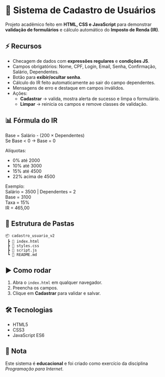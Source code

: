 # 📝 Sistema de Cadastro de Usuários

Projeto acadêmico feito em **HTML, CSS e JavaScript** para demonstrar **validação de formulários** e cálculo automático do **Imposto de Renda (IR)**.

## ⚡ Recursos

- Checagem de dados com **expressões regulares** e **condições JS**.  
- Campos obrigatórios: Nome, CPF, Login, Email, Senha, Confirmação, Salário, Dependentes.  
- Botão para **exibir/ocultar senha**.  
- Cálculo do IR feito automaticamente ao sair do campo dependentes.  
- Mensagens de erro e destaque em campos inválidos.  
- Ações:
  - **Cadastrar** → valida, mostra alerta de sucesso e limpa o formulário.  
  - **Limpar** → reinicia os campos e remove classes de validação.  

## 📊 Fórmula do IR

Base = Salário - (200 × Dependentes)  
Se Base < 0 → Base = 0  

Alíquotas:  
- 0% até 2000  
- 10% até 3000  
- 15% até 4500  
- 22% acima de 4500  

Exemplo:  
Salário = 3500 | Dependentes = 2  
Base = 3100  
Taxa = 15%  
IR = 465,00  

## 📂 Estrutura de Pastas

```
📦 cadastro_usuario_v2
 ┣ 📜 index.html
 ┣ 📜 styles.css
 ┣ 📜 script.js
 ┗ 📜 README.md
```

## ▶️ Como rodar

1. Abra o `index.html` em qualquer navegador.  
2. Preencha os campos.  
3. Clique em **Cadastrar** para validar e salvar.  

## 🛠 Tecnologias

- HTML5  
- CSS3  
- JavaScript ES6  

## 🎯 Nota

Este sistema é **educacional** e foi criado como exercício da disciplina *Programação para Internet*.
